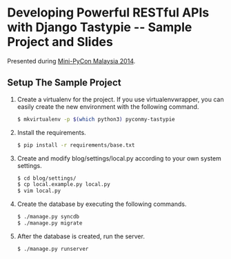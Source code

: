 # Developing Powerful RESTful APIs with Django Tastypie -- Sample Project and Slides

Presented during [Mini-PyCon Malaysia 2014](http://www.pycon.my/mini-pycon-my-2014).

## Setup The Sample Project

1. Create a virtualenv for the project. If you use virtualenvwrapper, you can
   easily create the new environment with the following command.

    ```bash
    $ mkvirtualenv -p $(which python3) pyconmy-tastypie
    ```

2. Install the requirements.

    ```bash
    $ pip install -r requirements/base.txt
    ```

3. Create and modify blog/settings/local.py according to your own system
   settings.

    ```bash
    $ cd blog/settings/
    $ cp local.example.py local.py
    $ vim local.py
    ```

4. Create the database by executing the following commands.

    ```bash
    $ ./manage.py syncdb
    $ ./manage.py migrate
    ```

5. After the database is created, run the server.

    ```bash
    $ ./manage.py runserver
    ```
